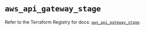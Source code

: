 # `aws_api_gateway_stage`

Refer to the Terraform Registry for docs: [`aws_api_gateway_stage`](https://registry.terraform.io/providers/hashicorp/aws/5.79.0/docs/resources/api_gateway_stage).
